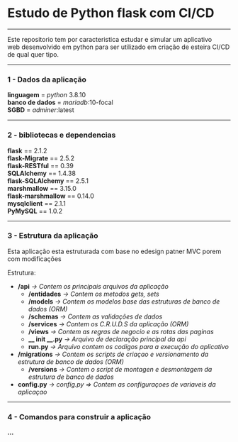 # Estudo de Python flask com CI/CD

---

<p>Este repositorio tem por caracteristica estudar e simular um aplicativo<br>
web desenvolvido em python para ser utilizado em criação de esteira CI/CD de qual quer tipo.</p>

---

### 1 - Dados da aplicação<br>
**linguagem** = _python_ 3.8.10<br>
**banco de dados** = _mariadb_:10-focal<br>
**SGBD** = _adminer_:latest<br>

---

### 2 - bibliotecas e dependencias<br>  
**flask** == 2.1.2<br>
**flask-Migrate** == 2.5.2<br>
**flask-RESTful** == 0.39<br>
**SQLAlchemy** == 1.4.38<br>
**flask-SQLAlchemy** == 2.5.1<br>
**marshmallow** == 3.15.0<br>
**flask-marshmallow** == 0.14.0<br>
**mysqlclient** == 2.1.1<br>
**PyMySQL** == 1.0.2<br>

---

### 3 - Estrutura da aplicação<br>
Esta aplicação esta estruturada com base no edesign patner MVC porem com modificações <br>

Estrutura:
- **/api** _-> Contem os principais arquivos da aplicação_ 
    - **/entidades** _-> Contem os metodos gets, sets_ 
    -  **/models** _-> Contem os modelos base das estruturas de banco de dados (ORM)_
    -  **/schemas** _-> Contem as validações de dados_
    - **/services** _-> Contem os C.R.U.D.S da aplicação (ORM)_
    - **/views** _-> Contem as regras de negocio e as rotas das paginas_
    - **__ init __.py** _-> Arquivo de declaração principal da api_
    - **run.py** _-> Arquivo contem os codigos para a execução do aplicativo_
- **/migrations** _-> Contem os scripts de criaçao e versionamento da estrutura de banco de dados (ORM)_
    - **/versions** _-> Contem o script de montagen e desmontagem da estrutura de banco de dados_
- **config.py** _-> config.py => Contem as configuraçoes de variaveis da aplicaçao_

---
### 4 - Comandos para construir a aplicação
 **...**

